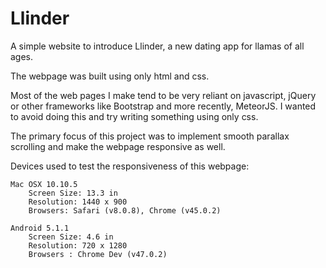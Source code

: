 # Llinder

A simple website to introduce Llinder, a new dating app for llamas of all ages.

The webpage was built using only html and css.

Most of the web pages I make tend to be very reliant on javascript, jQuery or other frameworks like Bootstrap and more recently, MeteorJS. I wanted to avoid doing this and try writing something using only css.

The primary focus of this project was to implement smooth parallax scrolling and make the webpage responsive as well.

Devices used to test the responsiveness of this webpage:

	Mac OSX 10.10.5
		Screen Size: 13.3 in
		Resolution: 1440 x 900
		Browsers: Safari (v8.0.8), Chrome (v45.0.2)

	Android 5.1.1
		Screen Size: 4.6 in
		Resolution: 720 x 1280
		Browsers : Chrome Dev (v47.0.2)